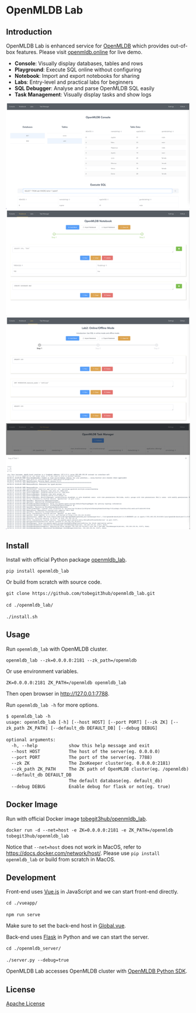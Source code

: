 # OpenMLDB Lab

## Introduction

OpenMLDB Lab is enhanced service for [OpenMLDB](https://github.com/4paradigm/openmldb) which provides out-of-box features. Please visit [openmldb.online](http://openmldb.online/) for live demo.

* **Console**: Visually display databases, tables and rows
* **Playground**: Execute SQL online without configuring
* **Notebook**: Import and export notebooks for sharing
* **Labs**: Entry-level and practical labs for beginners
* **SQL Debugger**: Analyse and parse OpenMLDB SQL easily
* **Task Management**: Visually display tasks and show logs

![](./images/console_page.png)
![](./images/notebook_page.png)
![](./images/labs_page.png)
![](./images/taskmanager_page.png)

## Install

Install with official Python package [openmldb_lab](https://pypi.org/project/openmldb-lab/).

```
pip install openmldb_lab
```

Or build from scratch with source code.

```
git clone https://github.com/tobegit3hub/openmldb_lab.git

cd ./openmldb_lab/

./install.sh
```

## Usage

Run `openmldb_lab` with OpenMLDB cluster.

```
openmldb_lab --zk=0.0.0.0:2181 --zk_path=/openmldb
```

Or use environment variables.

```
ZK=0.0.0.0:2181 ZK_PATH=/openmldb openmldb_lab
```

Then open browser in <http://127.0.0.1:7788>.

Run `openmldb_lab -h` for more options.

```
$ openmldb_lab -h
usage: openmldb_lab [-h] [--host HOST] [--port PORT] [--zk ZK] [--zk_path ZK_PATH] [--default_db DEFAULT_DB] [--debug DEBUG]

optional arguments:
  -h, --help            show this help message and exit
  --host HOST           The host of the server(eg. 0.0.0.0)
  --port PORT           The port of the server(eg. 7788)
  --zk ZK               The ZooKeeper cluster(eg. 0.0.0.0:2181)
  --zk_path ZK_PATH     The ZK path of OpenMLDB cluster(eg. /openmldb)
  --default_db DEFAULT_DB
                        The default database(eg. default_db)
  --debug DEBUG         Enable debug for flask or not(eg. true)
```

## Docker Image

Run with official Docker image [tobegit3hub/openmldb_lab](https://hub.docker.com/r/tobegit3hub/openmldb_lab).

```
docker run -d --net=host -e ZK=0.0.0.0:2181 -e ZK_PATH=/openmldb tobegit3hub/openmldb_lab
```

Notice that `--net=host` does not work in MacOS, refer to <https://docs.docker.com/network/host/>. Please use `pip install openmldb_lab` or build from scratch in MacOS.

## Development

Front-end uses [Vue.js](https://vuejs.org/) in JavaScript and we can start front-end directly.

```
cd ./vueapp/

npm run serve
```

Make sure to set the back-end host in [Global.vue](./vueapp/src/components/Global.vue).

Back-end uses [Flask](https://flask.palletsprojects.com/) in Python and we can start the server.

```
cd ./openmldb_server/

./server.py --debug=true
```

OpenMLDB Lab accesses OpenMLDB cluster with [OpenMLDB Python SDK](https://pypi.org/project/openmldb/).

## License

[Apache License](./LICENSE)
